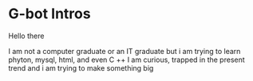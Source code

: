 # G-bot Intros

Hello there

I am not a computer graduate or an IT graduate but i am trying to learn phyton, mysql, html, and even C ++ 
I am curious, trapped in the present trend and i am trying to make something big
